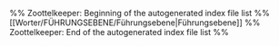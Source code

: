 %% Zoottelkeeper: Beginning of the autogenerated index file list  %%
 [[Worter/FÜHRUNGSEBENE/Führungsebene|Führungsebene]]
%% Zoottelkeeper: End of the autogenerated index file list  %%
